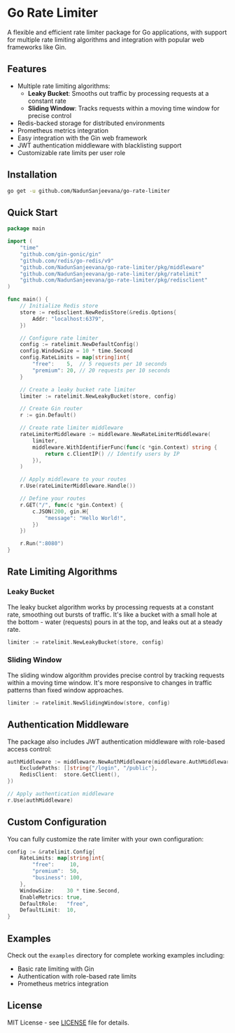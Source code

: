 # Go Rate Limiter

A flexible and efficient rate limiter package for Go applications, with support for multiple rate limiting algorithms and integration with popular web frameworks like Gin.

## Features

- Multiple rate limiting algorithms:
  - **Leaky Bucket**: Smooths out traffic by processing requests at a constant rate
  - **Sliding Window**: Tracks requests within a moving time window for precise control
- Redis-backed storage for distributed environments
- Prometheus metrics integration
- Easy integration with the Gin web framework
- JWT authentication middleware with blacklisting support
- Customizable rate limits per user role

## Installation

```bash
go get -u github.com/NadunSanjeevana/go-rate-limiter
```

## Quick Start

```go
package main

import (
	"time"
	"github.com/gin-gonic/gin"
	"github.com/redis/go-redis/v9"
	"github.com/NadunSanjeevana/go-rate-limiter/pkg/middleware"
	"github.com/NadunSanjeevana/go-rate-limiter/pkg/ratelimit"
	"github.com/NadunSanjeevana/go-rate-limiter/pkg/redisclient"
)

func main() {
	// Initialize Redis store
	store := redisclient.NewRedisStore(&redis.Options{
		Addr: "localhost:6379",
	})

	// Configure rate limiter
	config := ratelimit.NewDefaultConfig()
	config.WindowSize = 10 * time.Second
	config.RateLimits = map[string]int{
		"free":    5,  // 5 requests per 10 seconds
		"premium": 20, // 20 requests per 10 seconds
	}

	// Create a leaky bucket rate limiter
	limiter := ratelimit.NewLeakyBucket(store, config)

	// Create Gin router
	r := gin.Default()

	// Create rate limiter middleware
	rateLimiterMiddleware := middleware.NewRateLimiterMiddleware(
		limiter,
		middleware.WithIdentifierFunc(func(c *gin.Context) string {
			return c.ClientIP() // Identify users by IP
		}),
	)

	// Apply middleware to your routes
	r.Use(rateLimiterMiddleware.Handle())

	// Define your routes
	r.GET("/", func(c *gin.Context) {
		c.JSON(200, gin.H{
			"message": "Hello World!",
		})
	})

	r.Run(":8080")
}
```

## Rate Limiting Algorithms

### Leaky Bucket

The leaky bucket algorithm works by processing requests at a constant rate, smoothing out bursts of traffic. It's like a bucket with a small hole at the bottom - water (requests) pours in at the top, and leaks out at a steady rate.

```go
limiter := ratelimit.NewLeakyBucket(store, config)
```

### Sliding Window

The sliding window algorithm provides precise control by tracking requests within a moving time window. It's more responsive to changes in traffic patterns than fixed window approaches.

```go
limiter := ratelimit.NewSlidingWindow(store, config)
```

## Authentication Middleware

The package also includes JWT authentication middleware with role-based access control:

```go
authMiddleware := middleware.NewAuthMiddleware(middleware.AuthMiddlewareOptions{
    ExcludePaths: []string{"/login", "/public"},
    RedisClient:  store.GetClient(),
})

// Apply authentication middleware
r.Use(authMiddleware)
```

## Custom Configuration

You can fully customize the rate limiter with your own configuration:

```go
config := &ratelimit.Config{
    RateLimits: map[string]int{
        "free":     10,
        "premium":  50,
        "business": 100,
    },
    WindowSize:    30 * time.Second,
    EnableMetrics: true,
    DefaultRole:   "free",
    DefaultLimit:  10,
}
```

## Examples

Check out the `examples` directory for complete working examples including:

- Basic rate limiting with Gin
- Authentication with role-based rate limits
- Prometheus metrics integration

## License

MIT License - see [LICENSE](LICENSE) file for details.
